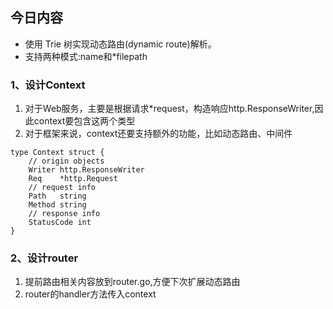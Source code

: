 ## 今日内容
- 使用 Trie 树实现动态路由(dynamic route)解析。
- 支持两种模式:name和*filepath
  

### 1、设计Context<br>
1) 对于Web服务，主要是根据请求*request，构造响应http.ResponseWriter,因此context要包含这两个类型
2) 对于框架来说，context还要支持额外的功能，比如动态路由、中间件


> 
```api
type Context struct {
	// origin objects
	Writer http.ResponseWriter
	Req    *http.Request
	// request info
	Path   string
	Method string
	// response info
	StatusCode int
}
```


### 2、设计router
1) 提前路由相关内容放到router.go,方便下次扩展动态路由
2) router的handler方法传入context